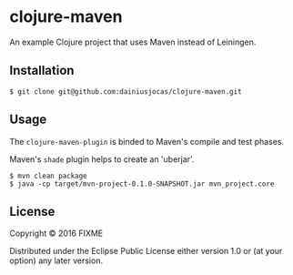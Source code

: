 # clojure-maven

An example Clojure project that uses Maven instead of Leiningen.

## Installation

    $ git clone git@github.com:dainiusjocas/clojure-maven.git

## Usage

The `clojure-maven-plugin` is binded to Maven's compile and test phases.

Maven's `shade` plugin helps to create an 'uberjar'.

    $ mvn clean package
    $ java -cp target/mvn-project-0.1.0-SNAPSHOT.jar mvn_project.core

## License

Copyright © 2016 FIXME

Distributed under the Eclipse Public License either version 1.0 or (at
your option) any later version.
